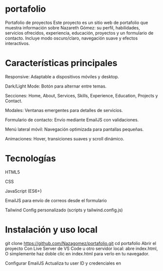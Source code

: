 # portafolio
Portafolio de proyectos 
Este proyecto es un sitio web de portafolio que muestra información sobre Nazareth Gómez: su perfil, habilidades, servicios ofrecidos, experiencia, educación, proyectos y un formulario de contacto. Incluye modo oscuro/claro, navegación suave y efectos interactivos.

# Características principales

Responsive: Adaptable a dispositivos móviles y desktop.

Dark/Light Mode: Botón para alternar entre temas.

Secciones: Home, About, Services, Skills, Experience, Education, Projects y Contact.

Modales: Ventanas emergentes para detalles de servicios.

Formulario de contacto: Envío mediante EmailJS con validaciones.

Menú lateral móvil: Navegación optimizada para pantallas pequeñas.

Animaciones: Hover, transiciones suaves y scroll dinámico.

# Tecnologías

HTML5

CSS

JavaScript (ES6+)

EmailJS para envío de correos desde el formulario

Tailwind Config personalizado (scripts y tailwind.config.js)

 # Instalación y uso local
 git clone https://github.com/Nazagomez/portafolio.git
cd portafolio
Abrir el proyecto
Con Live Server de VS Code u otro servidor local: abre index.html,
O simplemente haz doble clic en index.html para verlo en tu navegador.

Configurar EmailJS
Actualiza tu user ID y credenciales en <script> dentro de index.html.
Crea un servicio y plantilla en EmailJS y copia sus IDs en script.js.
